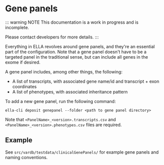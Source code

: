 # Gene panels

::: warning NOTE
This documentation is a work in progress and is incomplete.

Please contact developers for more details.
:::

Everything in ELLA revolves around gene panels, and they're an essential part of the configuration. Note that a gene panel doesn't have to be a targeted panel in the traditional sense, but can include all genes in the exome if desired.

A gene panel includes, among other things, the following:

- A list of transcripts, with associated gene name/id and transcript + exon coordinates
- A list of phenotypes, with associated inheritance pattern

To add a new gene panel, run the following command:
```
ella-cli deposit genepanel --folder <path to gene panel directory>
```

Note that `<PanelName>_<version>.transcripts.csv` and `<PanelName>_<version>.phenotypes.csv` files are required.

## Example

See `src/vardb/testdata/clinicalGenePanels/` for example gene panels and naming conventions. 



